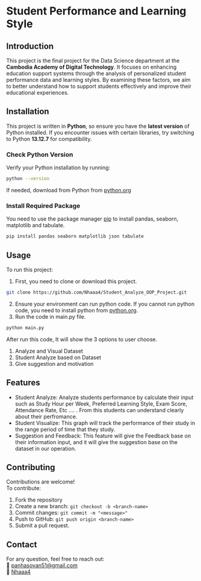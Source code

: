 # Student Performance and Learning Style
## Introduction
This project is the final project for the Data Science department at the **Cambodia Academy of Digital Technology**. It focuses on enhancing education support systems through the analysis of personalized student performance data and learning styles. By examining these factors, we aim to better understand how to support students effectively and improve their educational experiences.
## Installation
This project is written in **Python**, so ensure you have the **latest version** of Python installed. If you encounter issues with certain libraries, try switching to Python **13.12.7** for compatibility.
### Check Python Version
Verify your Python installation by running:  
```bash 
python --version
```
If needed, download from Python from [python.org](https://www.python.org/downloads/)
### Install Required Package
You need to use the package manager [pip](https://pip.pypa.io/en/stable/) to install pandas, seaborn, matplotlib and tabulate.
```bash 
pip install pandas seaborn matplotlib json tabulate
```
## Usage
To run this project:
1. First, you need to clone or download this project.
``` bash
git clone https://github.com/Nhaaa4/Student_Analyze_OOP_Project.git
```
2. Ensure your environment can run python code. If you cannot run python code, you need to install python from [python.org](https://www.python.org/downloads).
3. Run the code in main.py file.
```bash
python main.py
```
After run this code, It will show the 3 options to user choose.
1. Analyze and Visual Dataset
2. Student Analyze based on Dataset
3. Give suggestion and motivation

## Features
- Student Analyze: Analyze students performance by calculate their input such as Study Hour per Week, Preferred Learning Style, Exam Score, Attendance Rate, Etc .... . From this students can understand clearly about their perfromance.
- Student Visualize: This graph will track the performance of their study in the range period of time that they study.
- Suggestion and Feedback: This feature will give the Feedback base on their information input, and it will give the suggestion base on the dataset in our operation.

## Contributing
Contributions are welcome!\
To contribute:
1. Fork the repository
2. Create a new branch: ```git checkout -b <branch-name>```
3. Commit changes: ```git commit -m "<message>"```
4. Push to GitHub: ```git push origin <branch-name>```
5. Submit a pull request.

## Contact 
For any question, feel free to reach out:\
:email: panhasovan51@gmail.com\
:link: [Nhaaa4](https://github.com/Nhaaa4)